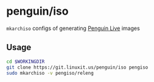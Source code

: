 # penguin/iso

`mkarchiso` configs of generating [Penguin Live](https://repo.penguin.fyi/iso) images

## Usage

```sh
cd $WORKINGDIR
git clone https://git.linuxit.us/penguin/iso pengiso
sudo mkarchiso -v pengiso/releng
```

